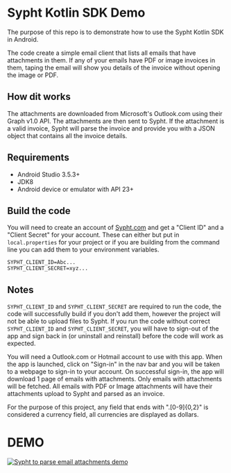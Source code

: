 # Sypht Kotlin SDK Demo

The purpose of this repo is to demonstrate how to use the Sypht Kotlin SDK in Android.

The code create a simple email client that lists all emails that have attachments in them.
If any of your emails have PDF or image invoices in them, taping the email will show you details 
of the invoice without opening the image or PDF.

## How dit works

The attachments are downloaded from Microsoft's Outlook.com using their Graph v1.0 API. The 
attachments are then sent to Sypht. If the attachment is a valid invoice, Sypht will parse 
the invoice and provide you with a JSON object that contains all the invoice details.

## Requirements

- Android Studio 3.5.3+
- JDK8
- Android device or emulator with API 23+

## Build the code

You will need to create an account of [Sypht.com](https://sypht.com) and get a "Client ID" and a "Client Secret"
for your account. These can either but put in `local.properties` for your project or
if you are building from the command line you can add them to your environment variables.

```
SYPHT_CLIENT_ID=Abc...
SYPHT_CLIENT_SECRET=xyz...
```

## Notes

`SYPHT_CLIENT_ID` and `SYPHT_CLIENT_SECRET` are required to run the code, the code will successfully
build if you don't add them, however the project will not be able to upload files to Sypht. If you
run the code without correct `SYPHT_CLIENT_ID` and `SYPHT_CLIENT_SECRET`, you will have to sign-out
of the app and sign back in (or uninstall and reinstall) before the code will work as expected.

You will need a Outlook.com or Hotmail account to use with this app. When the app is launched,
click on "Sign-in" in the nav bar and you will be taken to a webpage to sign-in to your account.
On successful sign-in, the app will download 1 page of emails with attachments. Only emails with
attachments will be fetched. All emails with PDF or Image attachments will have their attachments
upload to Sypht and parsed as an invoice.

For the purpose of this project, any field that ends with "\.[0-9]{0,2}" is considered a
currency field, all currencies are displayed as dollars.

# DEMO

[![Sypht to parse email attachments demo](https://img.youtube.com/vi/u9DWoC341xM/0.jpg)](https://www.youtube.com/watch?v=u9DWoC341xM)




